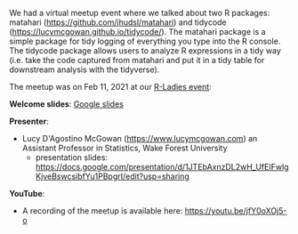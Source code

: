 We had a virtual meetup event where we talked about two R packages: matahari (https://github.com/jhudsl/matahari) and tidycode (https://lucymcgowan.github.io/tidycode/). The matahari package is a simple package for tidy logging of everything you type into the R console. The tidycode package allows users to analyze R expressions in a tidy way (i.e. take the code captured from matahari and put it in a tidy table for downstream analysis with the tidyverse). 

The meetup was on Feb 11, 2021 at our [R-Ladies event](https://www.meetup.com/rladies-baltimore/events/273335238): 

**Welcome slides**: [Google slides](https://docs.google.com/presentation/d/1LO3rqtVp9zubNKdT6wXNatawF_wY3quaclapIg-UYW4/edit?usp=sharing)

**Presenter**:
  - Lucy D'Agostino McGowan (https://www.lucymcgowan.com) an Assistant Professor in Statistics, Wake Forest University
  	- presentation slides: https://docs.google.com/presentation/d/1JTEbAxnzDL2wH_UfEIFwlgKjveBswcsibfYu1PBpgrI/edit?usp=sharing
  
**YouTube**: 
  - A recording of the meetup is available here: https://youtu.be/jfY0oXOj5-o